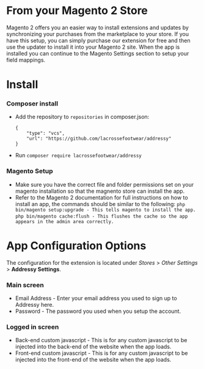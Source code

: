 # **From your Magento 2 Store**

Magento 2 offers you an easier way to install extensions and updates by synchronizing your purchases from the marketplace to your store. If you have this setup, you can simply purchase our extension for free and then use the updater to install it into your Magento 2 site.
When the app is installed you can continue to the Magento Settings section to setup your field mappings.

# **Install**

### Composer install

- Add the repository to `repositories` in composer.json:
  ```
  {
      "type": "vcs",
      "url": "https://github.com/lacrossefootwear/addressy"
  }
  ```
- Run `composer require lacrossefootwear/addressy`


### Magento Setup
- Make sure you have the correct file and folder permissions set on your magento installation so that the magnento store can install the app.
- Refer to the Magento 2 documentation for full instructions on how to install an app, the commands should be similar to the following:
```php bin/magento setup:upgrade - This tells magento to install the app.```
```php bin/magento cache:flush - This flushes the cache so the app appears in the admin area correctly.```

# **App Configuration Options**

The configuration for the extension is located under *Stores* > *Other Settings* > **Addressy Settings**.

### Main screen
- Email Address - Enter your email address you used to sign up to Addressy here.
- Password - The password you used when you setup the account.

### Logged in screen
- Back-end custom javascript - This is for any custom javascript to be injected into the back-end of the website when the app loads.
- Front-end custom javascript - This is for any custom javascript to be injected into the front-end of the website when the app loads.